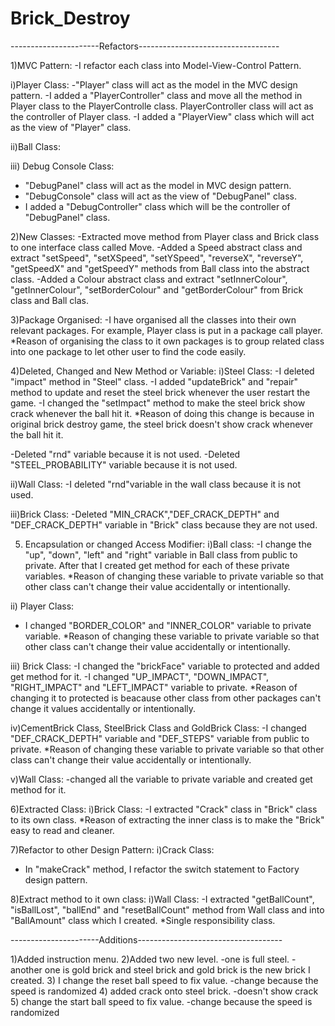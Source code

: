 # Brick_Destroy

----------------------Refactors-----------------------------------

1)MVC Pattern:
-I refactor each class into Model-View-Control Pattern.

i)Player Class:
-"Player" class will act as the model in the MVC design pattern.
-I added a "PlayerController" class and move all the method in Player
 class to the PlayerControlle class. PlayerController class will 
 act as the controller of Player class.
-I added a "PlayerView" class which will act as the view of "Player"
 class.

ii)Ball Class:

iii) Debug Console Class:
- "DebugPanel" class will act as the model in MVC design pattern.
- "DebugConsole" class will act as the view of "DebugPanel" class.
- I added a "DebugController" class which will be the controller of 
  "DebugPanel" class.


2)New Classes:
-Extracted move method from Player class and Brick class to one
 interface class called Move.
-Added a Speed abstract class and extract "setSpeed", "setXSpeed",
 "setYSpeed", "reverseX", "reverseY", "getSpeedX" and "getSpeedY" methods
 from Ball class into the abstract class.
-Added a Colour abstract class and extract "setInnerColour", "getInnerColour",
 "setBorderColour" and "getBorderColour" from Brick class and Ball clas.

3)Package Organised:
-I have organised all the classes into their own relevant packages.
 For example, Player class is put in a package call player.
*Reason of organising the class to it own packages is to group related class
 into one package to let other user to find the code easily.

4)Deleted, Changed and New Method or Variable:
i)Steel Class:
-I deleted "impact" method in "Steel" class.
-I added "updateBrick" and "repair" method to update and reset the steel 
 brick whenever the user restart the game.
-I changed the "setImpact" method to make the steel brick show crack whenever
 the ball hit it.
*Reason of doing this change is because in original brick destroy game, the steel
 brick doesn't show crack whenever the ball hit it.

-Deleted "rnd" variable because it is not used.
-Deleted "STEEL_PROBABILITY" variable because it is not used.

ii)Wall Class:
-I deleted "rnd"variable in the wall class because it is not used.

iii)Brick Class:
-Deleted "MIN_CRACK","DEF_CRACK_DEPTH" and "DEF_CRACK_DEPTH" variable
 in "Brick" class because they are not used.


5) Encapsulation or changed Access Modifier:
i)Ball class:
-I change the "up", "down", "left" and "right" variable in Ball class
 from public to private. After that I created get method for 
 each of these private variables.
*Reason of changing these variable to private variable so that other class
 can't change their value accidentally or intentionally.


ii) Player Class:
- I changed "BORDER_COLOR" and "INNER_COLOR" variable to private variable.
 *Reason of changing these variable to private variable so that other class
 can't change their value accidentally or intentionally.

iii) Brick Class:
-I changed the "brickFace" variable to protected and added get method for
 it.
-I changed "UP_IMPACT", "DOWN_IMPACT", "RIGHT_IMPACT" and "LEFT_IMPACT"  variable to private.
*Reason of changing it to protected is beacause other class from other packages 
 can't change it values accidentally or intentionally.

iv)CementBrick Class, SteelBrick Class and GoldBrick Class:
-I changed "DEF_CRACK_DEPTH" variable and "DEF_STEPS" variable from public to private.
*Reason of changing these variable to private variable so that other class
 can't change their value accidentally or intentionally.

v)Wall Class:
-changed all the variable to private variable and created get method for it.

6)Extracted Class:
i)Brick Class:
-I extracted "Crack" class in "Brick" class to its own class.
*Reason of extracting the inner class is to make the "Brick" easy
to read and cleaner.


 

7)Refactor to other Design Pattern:
i)Crack Class:
- In "makeCrack" method, I refactor the switch statement to Factory design
  pattern.

8)Extract method to it own class:
i)Wall Class:
-I extracted "getBallCount", "isBallLost", "ballEnd" and "resetBallCount"
 method from Wall class and into "BallAmount" class which I created.
*Single responsibility class.







----------------------Additions------------------------------------


1)Added instruction menu.
2)Added two new level.
-one is full steel.
-another one is gold brick and steel brick and gold brick is the new brick I
 created.
3) I change the reset ball speed to fix value.
-change because the speed is randomized
4) added crack onto steel brick.
-doesn't show crack
5) change the start ball speed to fix value.
 -change because the speed is randomized

